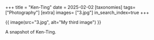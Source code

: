 +++
title = "Ken-Ting"
date = 2025-02-02
[taxonomies]
tags= ["Photography"]
[extra]
images= ["3.jpg"]
in_search_index=true
+++


{{ image(src="3.jpg", alt="My third image") }}

A snapshot of Ken-Ting. 
